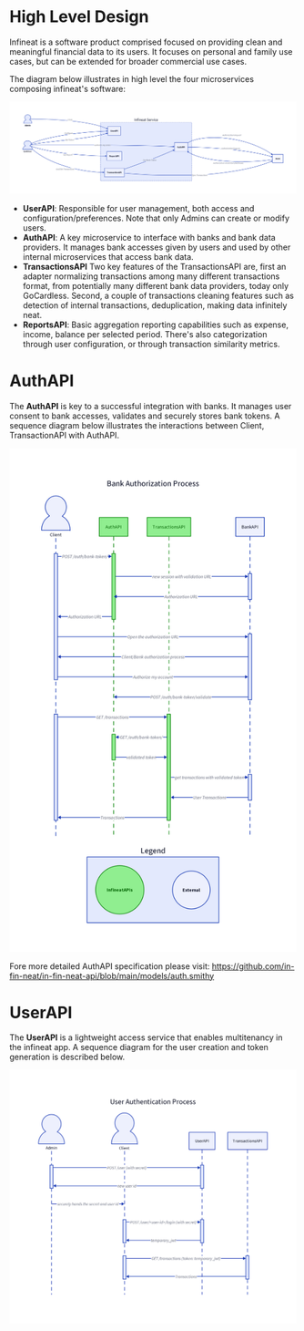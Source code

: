 
# High Level Design

Infineat is a software product comprised focused on providing clean and
meaningful financial data to its users. It focuses on personal and
family use cases, but can be extended for broader commercial use cases.

The diagram below illustrates in high level the four microservices
composing infineat's software:

![](high-level-cloud-diagram.png)

  - **UserAPI**: Responsible for user management, both access and
    configuration/preferences. Note that only Admins can create or
    modify users.
  - **AuthAPI**: A key microservice to interface with banks and bank
    data providers. It manages bank accesses given by users and used by
    other internal microservices that access bank data.
  - **TransactionsAPI** Two key features of the TransactionsAPI are,
    first an adapter normalizing transactions among many different
    transactions format, from potentially many different bank data
    providers, today only GoCardless. Second, a couple of transactions
    cleaning features such as detection of internal transactions,
    deduplication, making data infinitely neat.
  - **ReportsAPI**: Basic aggregation reporting capabilities such as
    expense, income, balance per selected period. There's also
    categorization through user configuration, or through transaction
    similarity metrics.

# AuthAPI

The **AuthAPI** is key to a successful integration with banks. It
manages user consent to bank accesses, validates and securely stores
bank tokens. A sequence diagram below illustrates the interactions
between Client, TransactionAPI with AuthAPI.

![](authorization-sequence.png)

Fore more detailed AuthAPI specification please visit:
<https://github.com/in-fin-neat/in-fin-neat-api/blob/main/models/auth.smithy>

# UserAPI

The **UserAPI** is a lightweight access service that enables
multitenancy in the infineat app. A sequence diagram for the user
creation and token generation is described below.

![](user-sequence-diagram.png)
